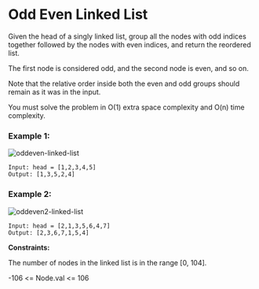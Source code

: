 # Odd Even Linked List

Given the head of a singly linked list, group all the nodes with odd indices together followed by the nodes with even indices, and return the reordered list.

The first node is considered odd, and the second node is even, and so on.

Note that the relative order inside both the even and odd groups should remain as it was in the input.

You must solve the problem in O(1) extra space complexity and O(n) time complexity.

 

### Example 1:
![oddeven-linked-list](https://github.com/ananya9177/Competitive-Coding/assets/151428838/f01a68aa-b84b-4e36-a22a-9cc204a32589)

```
Input: head = [1,2,3,4,5]
Output: [1,3,5,2,4]
```
### Example 2:
![oddeven2-linked-list](https://github.com/ananya9177/Competitive-Coding/assets/151428838/d31e83d9-dc6a-45dc-b412-d88ba795f00b)

```
Input: head = [2,1,3,5,6,4,7]
Output: [2,3,6,7,1,5,4]
```

**Constraints:**

The number of nodes in the linked list is in the range [0, 104].

-106 <= Node.val <= 106
